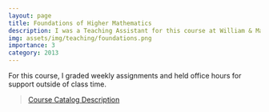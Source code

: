 ```yaml
---
layout: page
title: Foundations of Higher Mathematics
description: I was a Teaching Assistant for this course at William & Mary. Click here to see the Course Catalog Description.
img: assets/img/teaching/foundations.png
importance: 3
category: 2013
---
```


For this course, I graded weekly assignments and held office hours for support outside of class time.

> <a href="https://catalog.wm.edu/preview_course_nopop.php?catoid=5&coid=9300">Course Catalog Description</a>